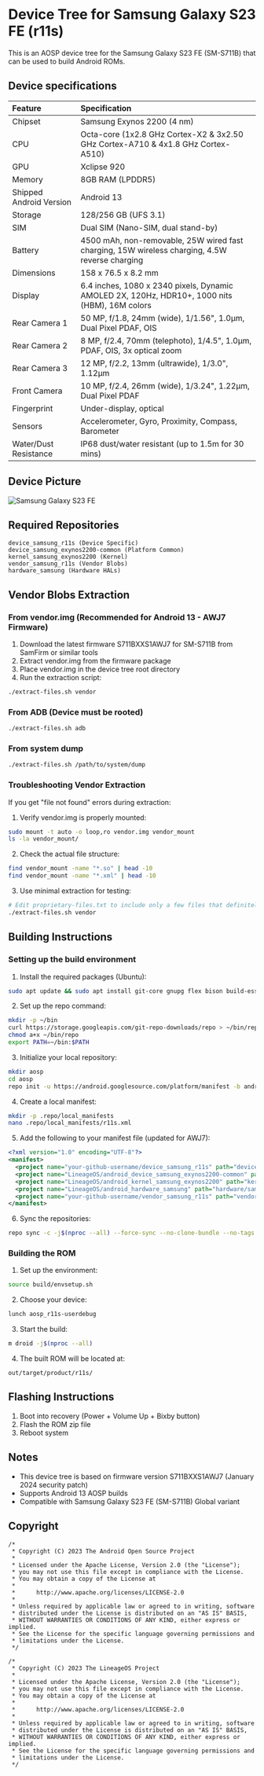 # Device Tree for Samsung Galaxy S23 FE (r11s)

This is an AOSP device tree for the Samsung Galaxy S23 FE (SM-S711B) that can be used to build Android ROMs.

## Device specifications

| Feature                 | Specification                                                                                     |
| :---------------------- | :------------------------------------------------------------------------------------------------ |
| Chipset                 | Samsung Exynos 2200 (4 nm)                                                                        |
| CPU                     | Octa-core (1x2.8 GHz Cortex-X2 & 3x2.50 GHz Cortex-A710 & 4x1.8 GHz Cortex-A510)                 |
| GPU                     | Xclipse 920                                                                                       |
| Memory                  | 8GB RAM (LPDDR5)                                                                                  |
| Shipped Android Version | Android 13                                                                                        |
| Storage                 | 128/256 GB (UFS 3.1)                                                                              |
| SIM                     | Dual SIM (Nano-SIM, dual stand-by)                                                                |
| Battery                 | 4500 mAh, non-removable, 25W wired fast charging, 15W wireless charging, 4.5W reverse charging    |
| Dimensions              | 158 x 76.5 x 8.2 mm                                                                               |
| Display                 | 6.4 inches, 1080 x 2340 pixels, Dynamic AMOLED 2X, 120Hz, HDR10+, 1000 nits (HBM), 16M colors     |
| Rear Camera 1           | 50 MP, f/1.8, 24mm (wide), 1/1.56", 1.0µm, Dual Pixel PDAF, OIS                                  |
| Rear Camera 2           | 8 MP, f/2.4, 70mm (telephoto), 1/4.5", 1.0µm, PDAF, OIS, 3x optical zoom                         |
| Rear Camera 3           | 12 MP, f/2.2, 13mm (ultrawide), 1/3.0", 1.12µm                                                    |
| Front Camera            | 10 MP, f/2.4, 26mm (wide), 1/3.24", 1.22µm, Dual Pixel PDAF                                      |
| Fingerprint             | Under-display, optical                                                                            |
| Sensors                 | Accelerometer, Gyro, Proximity, Compass, Barometer                                                 |
| Water/Dust Resistance   | IP68 dust/water resistant (up to 1.5m for 30 mins)                                                |

## Device Picture
![Samsung Galaxy S23 FE](https://fdn2.gsmarena.com/vv/pics/samsung/samsung-galaxy-s23-fe-1.jpg)

## Required Repositories
```
device_samsung_r11s (Device Specific)
device_samsung_exynos2200-common (Platform Common)
kernel_samsung_exynos2200 (Kernel)
vendor_samsung_r11s (Vendor Blobs)
hardware_samsung (Hardware HALs)
```

## Vendor Blobs Extraction

### From vendor.img (Recommended for Android 13 - AWJ7 Firmware)
1. Download the latest firmware S711BXXS1AWJ7 for SM-S711B from SamFirm or similar tools
2. Extract vendor.img from the firmware package
3. Place vendor.img in the device tree root directory
4. Run the extraction script:
```bash
./extract-files.sh vendor
```

### From ADB (Device must be rooted)
```bash
./extract-files.sh adb
```

### From system dump
```bash
./extract-files.sh /path/to/system/dump
```

### Troubleshooting Vendor Extraction

If you get "file not found" errors during extraction:

1. Verify vendor.img is properly mounted:
```bash
sudo mount -t auto -o loop,ro vendor.img vendor_mount
ls -la vendor_mount/
```

2. Check the actual file structure:
```bash
find vendor_mount -name "*.so" | head -10
find vendor_mount -name "*.xml" | head -10
```

3. Use minimal extraction for testing:
```bash
# Edit proprietary-files.txt to include only a few files that definitely exist
./extract-files.sh vendor
```

## Building Instructions

### Setting up the build environment

1. Install the required packages (Ubuntu):
```bash
sudo apt update && sudo apt install git-core gnupg flex bison build-essential zip curl zlib1g-dev libc6-dev-i386 libncurses5 x11proto-core-dev libx11-dev lib32z1-dev libgl1-mesa-dev libxml2-utils xsltproc unzip fontconfig python3
```

2. Set up the repo command:
```bash
mkdir -p ~/bin
curl https://storage.googleapis.com/git-repo-downloads/repo > ~/bin/repo
chmod a+x ~/bin/repo
export PATH=~/bin:$PATH
```

3. Initialize your local repository:
```bash
mkdir aosp
cd aosp
repo init -u https://android.googlesource.com/platform/manifest -b android-13.0.0_r75
```

4. Create a local manifest:
```bash
mkdir -p .repo/local_manifests
nano .repo/local_manifests/r11s.xml
```

5. Add the following to your manifest file (updated for AWJ7):
```xml
<?xml version="1.0" encoding="UTF-8"?>
<manifest>
  <project name="your-github-username/device_samsung_r11s" path="device/samsung/r11s" remote="github" revision="android-13" />
  <project name="LineageOS/android_device_samsung_exynos2200-common" path="device/samsung/exynos2200-common" remote="github" revision="lineage-20" />
  <project name="LineageOS/android_kernel_samsung_exynos2200" path="kernel/samsung/exynos2200" remote="github" revision="lineage-20" />
  <project name="LineageOS/android_hardware_samsung" path="hardware/samsung" remote="github" revision="lineage-20" />
  <project name="your-github-username/vendor_samsung_r11s" path="vendor/samsung/r11s" remote="github" revision="android-13-awj7" />
</manifest>
```

6. Sync the repositories:
```bash
repo sync -c -j$(nproc --all) --force-sync --no-clone-bundle --no-tags
```

### Building the ROM

1. Set up the environment:
```bash
source build/envsetup.sh
```

2. Choose your device:
```bash
lunch aosp_r11s-userdebug
```

3. Start the build:
```bash
m droid -j$(nproc --all)
```

4. The built ROM will be located at:
```
out/target/product/r11s/
```

## Flashing Instructions

1. Boot into recovery (Power + Volume Up + Bixby button)
2. Flash the ROM zip file
3. Reboot system

## Notes
- This device tree is based on firmware version S711BXXS1AWJ7 (January 2024 security patch)
- Supports Android 13 AOSP builds
- Compatible with Samsung Galaxy S23 FE (SM-S711B) Global variant

## Copyright

```
/*
 * Copyright (C) 2023 The Android Open Source Project
 *
 * Licensed under the Apache License, Version 2.0 (the "License");
 * you may not use this file except in compliance with the License.
 * You may obtain a copy of the License at
 *
 *      http://www.apache.org/licenses/LICENSE-2.0
 *
 * Unless required by applicable law or agreed to in writing, software
 * distributed under the License is distributed on an "AS IS" BASIS,
 * WITHOUT WARRANTIES OR CONDITIONS OF ANY KIND, either express or implied.
 * See the License for the specific language governing permissions and
 * limitations under the License.
 */
```
```
/*
 * Copyright (C) 2023 The LineageOS Project
 *
 * Licensed under the Apache License, Version 2.0 (the "License");
 * you may not use this file except in compliance with the License.
 * You may obtain a copy of the License at
 *
 *      http://www.apache.org/licenses/LICENSE-2.0
 *
 * Unless required by applicable law or agreed to in writing, software
 * distributed under the License is distributed on an "AS IS" BASIS,
 * WITHOUT WARRANTIES OR CONDITIONS OF ANY KIND, either express or implied.
 * See the License for the specific language governing permissions and
 * limitations under the License.
 */
```
